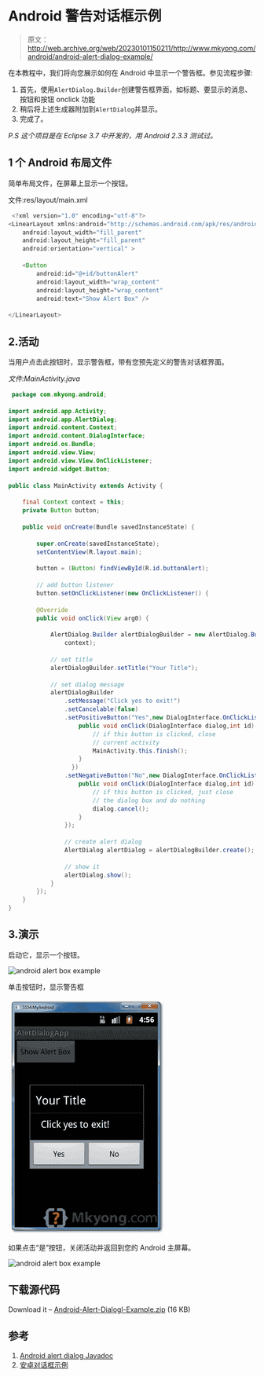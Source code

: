 # Android 警告对话框示例

> 原文：<http://web.archive.org/web/20230101150211/http://www.mkyong.com/android/android-alert-dialog-example/>

在本教程中，我们将向您展示如何在 Android 中显示一个警告框。参见流程步骤:

1.  首先，使用`AlertDialog.Builder`创建警告框界面，如标题、要显示的消息、按钮和按钮 onclick 功能
2.  稍后将上述生成器附加到`AlertDialog`并显示。
3.  完成了。

*P.S 这个项目是在 Eclipse 3.7 中开发的，用 Android 2.3.3 测试过。*

## 1 个 Android 布局文件

简单布局文件，在屏幕上显示一个按钮。

文件:res/layout/main.xml

```java
 <?xml version="1.0" encoding="utf-8"?>
<LinearLayout xmlns:android="http://schemas.android.com/apk/res/android"
    android:layout_width="fill_parent"
    android:layout_height="fill_parent"
    android:orientation="vertical" >

    <Button
        android:id="@+id/buttonAlert"
        android:layout_width="wrap_content"
        android:layout_height="wrap_content"
        android:text="Show Alert Box" />

</LinearLayout> 
```

## 2.活动

当用户点击此按钮时，显示警告框，带有您预先定义的警告对话框界面。

*文件:MainActivity.java*

```java
 package com.mkyong.android;

import android.app.Activity;
import android.app.AlertDialog;
import android.content.Context;
import android.content.DialogInterface;
import android.os.Bundle;
import android.view.View;
import android.view.View.OnClickListener;
import android.widget.Button;

public class MainActivity extends Activity {

	final Context context = this;
	private Button button;

	public void onCreate(Bundle savedInstanceState) {

		super.onCreate(savedInstanceState);
		setContentView(R.layout.main);

		button = (Button) findViewById(R.id.buttonAlert);

		// add button listener
		button.setOnClickListener(new OnClickListener() {

		@Override
		public void onClick(View arg0) {

			AlertDialog.Builder alertDialogBuilder = new AlertDialog.Builder(
				context);

			// set title
			alertDialogBuilder.setTitle("Your Title");

			// set dialog message
			alertDialogBuilder
				.setMessage("Click yes to exit!")
				.setCancelable(false)
				.setPositiveButton("Yes",new DialogInterface.OnClickListener() {
					public void onClick(DialogInterface dialog,int id) {
						// if this button is clicked, close
						// current activity
						MainActivity.this.finish();
					}
				  })
				.setNegativeButton("No",new DialogInterface.OnClickListener() {
					public void onClick(DialogInterface dialog,int id) {
						// if this button is clicked, just close
						// the dialog box and do nothing
						dialog.cancel();
					}
				});

				// create alert dialog
				AlertDialog alertDialog = alertDialogBuilder.create();

				// show it
				alertDialog.show();
			}
		});
	}
} 
```

## 3.演示

启动它，显示一个按钮。

![android alert box example](img/22a298906783175ac3bc787b8adb6118.png "android-alert-box-example")

单击按钮时，显示警告框

![android alert box example](img/4842627be00a12efca22be3891d71fa3.png "android-alert-box-example-1")

如果点击“是”按钮，关闭活动并返回到您的 Android 主屏幕。

![android alert box example](img/8ef453091775cff183c717fbfa166077.png "android-alert-box-example-2")

## 下载源代码

Download it – [Android-Alert-Dialogl-Example.zip](http://web.archive.org/web/20220629075039/http://www.mkyong.com/wp-content/uploads/2012/03/Android-Alert-Dialogl-Example.zip) (16 KB)

## 参考

1.  [Android alert dialog Javadoc](http://web.archive.org/web/20220629075039/https://developer.android.com/reference/android/app/AlertDialog.html)
2.  [安卓对话框示例](http://web.archive.org/web/20220629075039/https://developer.android.com/guide/topics/ui/dialogs.html)

<input type="hidden" id="mkyong-current-postId" value="10618">